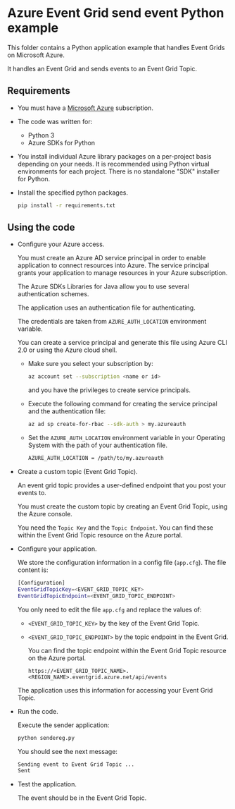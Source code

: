 # Azure Event Grid send event Python example

This folder contains a Python application example that handles Event Grids on Microsoft Azure.

It handles an Event Grid and sends events to an Event Grid Topic.

## Requirements

* You must have a [Microsoft Azure](https://azure.microsoft.com/) subscription.

* The code was written for:
  * Python 3
  * Azure SDKs for Python

* You install individual Azure library packages on a per-project basis depending on your needs. It is recommended using Python virtual environments for each project. There is no standalone "SDK" installer for Python.

* Install the specified python packages.

  ```bash
  pip install -r requirements.txt
  ```

## Using the code

* Configure your Azure access.

  You must create an Azure AD service principal in order to enable application to connect resources into Azure. The service principal grants your application to manage resources in your Azure subscription.

  The Azure SDKs Libraries for Java allow you to use several authentication schemes.

  The application uses an authentication file for authenticating.

  The credentials are taken from `AZURE_AUTH_LOCATION` environment variable.

  You can create a service principal and generate this file using Azure CLI 2.0 or using the Azure cloud shell.

  * Make sure you select your subscription by:

    ```bash
    az account set --subscription <name or id>
    ```

    and you have the privileges to create service principals.

  * Execute the following command for creating the service principal and the authentication file:
  
    ```bash
    az ad sp create-for-rbac --sdk-auth > my.azureauth
    ```
  
  * Set the `AZURE_AUTH_LOCATION` environment variable in your Operating System with the path of your authentication file.

    ```bash
    AZURE_AUTH_LOCATION = /path/to/my.azureauth
    ```

* Create a custom topic (Event Grid Topic).

  An event grid topic provides a user-defined endpoint that you post your events to.

  You must create the custom topic by creating an Event Grid Topic, using the Azure console.

  You need the `Topic Key` and the `Topic Endpoint`. You can find these within the Event Grid Topic resource on the Azure portal.

* Configure your application.

  We store the configuration information in a config file (`app.cfg`). The file content is:

  ```bash
  [Configuration]
  EventGridTopicKey=<EVENT_GRID_TOPIC_KEY>
  EventGridTopicEndpoint=<EVENT_GRID_TOPIC_ENDPOINT>
  ```

  You only need to edit the file `app.cfg` and replace the values of:
  
  * `<EVENT_GRID_TOPIC_KEY>` by the key of the Event Grid Topic.
  * `<EVENT_GRID_TOPIC_ENDPOINT>` by the topic endpoint in the Event Grid.

    You can find the topic endpoint within the Event Grid Topic resource on the Azure portal.

    `https://<EVENT_GRID_TOPIC_NAME>.<REGION_NAME>.eventgrid.azure.net/api/events`
  
  The application uses this information for accessing your Event Grid Topic.

* Run the code.

  Execute the sender application:

  ```bash
  python sendereg.py
  ```

  You should see the next message:
  
  ```bash
  Sending event to Event Grid Topic ...
  Sent
  ```

* Test the application.

  The event should be in the Event Grid Topic.
